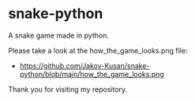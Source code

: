 # snake-python
A snake game made in python.

Please take a look at the how_the_game_looks.png file:
- https://github.com/Jakov-Kusan/snake-python/blob/main/how_the_game_looks.png

Thank you for visiting my repository.
